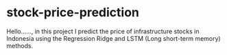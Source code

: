 # stock-price-prediction
Hello......, in this project I predict the price of infrastructure stocks in Indonesia using the Regression Ridge and LSTM (Long short-term memory) methods.
